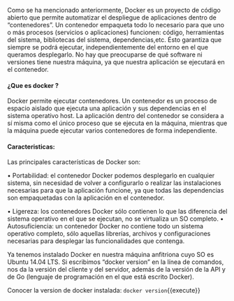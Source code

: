 Como se ha mencionado anteriormente, Docker es un proyecto de código abierto que permite automatizar el 
despliegue de aplicaciones dentro de “contenedores”. Un  contenedor empaqueta todo lo necesario para que 
uno o más procesos (servicios o aplicaciones) funcionen: código, herramientas del sistema, bibliotecas 
del sistema, dependencias,etc. Ésto garantiza que siempre se podrá ejecutar, independientemente del entorno 
en el que queramos desplegarlo. No hay que preocuparse de qué software ni versiones tiene nuestra máquina,
ya que nuestra aplicación se ejecutará en el contenedor.


<h4>¿Que es docker ?</h4>

Docker  permite ejecutar contenedores. Un contenedor es un proceso de espacio aislado que ejecuta una 
aplicación y sus dependencias en el sistema operativo host. La aplicación dentro del contenedor se 
considera a sí misma como el único proceso que se ejecuta en la máquina, mientras que la máquina puede 
ejecutar varios contenedores de forma independiente.

<h4>Caracteristicas: </h4>
Las principales características de Docker son:

• Portabilidad: el contenedor Docker podemos desplegarlo en cualquier sistema, sin
necesidad de volver a configurarlo o realizar las instalaciones necesarias para que la
aplicación funcione, ya que todas las dependencias son empaquetadas con la aplicación en el
contenedor.

• Ligereza: los contenedores Docker sólo contienen lo que las diferencia del sistema operativo
en el que se ejecutan, no se virtualiza un SO completo.
• Autosuficiencia: un contenedor Docker no contiene todo un sistema operativo completo,
sólo aquellas librerías, archivos y configuraciones necesarias para desplegar las
funcionalidades que contenga.

Ya tenemos instalado Docker en nuestra máquina anfitriona cuyo SO es Ubuntu 14.04 LTS.
Si escribimos “docker version” en la línea de comandos, nos da la versión del cliente y del
servidor, además de la versión de la API y de Go (lenguaje de programación en el que está escrito
Docker).

Conocer la version de docker instalada:
`docker version`{{execute}}